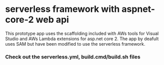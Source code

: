# serverless framework with aspnet-core-2 web api
This prototype app uses the scaffolding included with AWs tools for Visual Studio and AWs Lambda extensions for asp.net core 2. The app by deafult uses SAM but have been modified to use the serverless framework.

### Check out the serverless.yml, build.cmd/build.sh files
